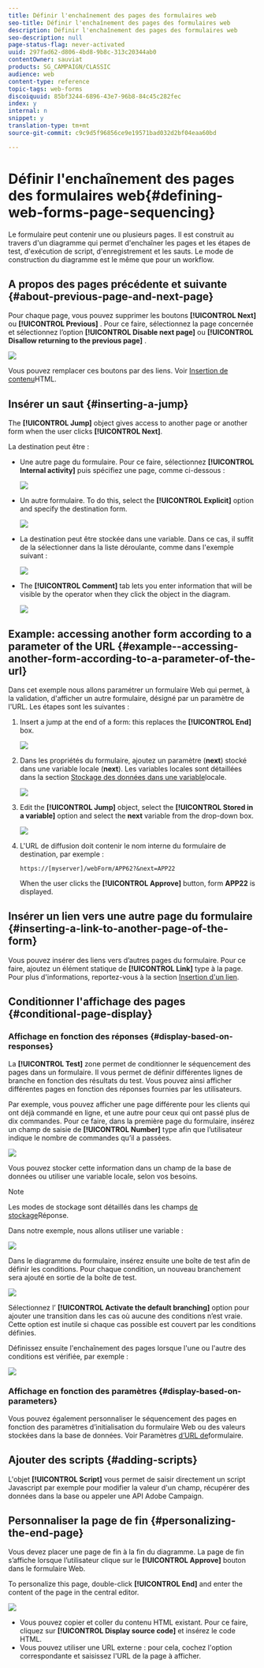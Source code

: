 ```yaml
---
title: Définir l'enchaînement des pages des formulaires web
seo-title: Définir l'enchaînement des pages des formulaires web
description: Définir l'enchaînement des pages des formulaires web
seo-description: null
page-status-flag: never-activated
uuid: 297fad62-d806-4bd8-9b8c-313c20344ab0
contentOwner: sauviat
products: SG_CAMPAIGN/CLASSIC
audience: web
content-type: reference
topic-tags: web-forms
discoiquuid: 85bf3244-6896-43e7-96b8-84c45c282fec
index: y
internal: n
snippet: y
translation-type: tm+mt
source-git-commit: c9c9d5f96856ce9e19571bad032d2bf04eaa60bd

---
```



# Définir l&#39;enchaînement des pages des formulaires web{#defining-web-forms-page-sequencing}

Le formulaire peut contenir une ou plusieurs pages. Il est construit au travers d&#39;un diagramme qui permet d&#39;enchaîner les pages et les étapes de test, d&#39;exécution de script, d&#39;enregistrement et les sauts. Le mode de construction du diagramme est le même que pour un workflow.

## A propos des pages précédente et suivante {#about-previous-page-and-next-page}

Pour chaque page, vous pouvez supprimer les boutons **[!UICONTROL Next]** ou **[!UICONTROL Previous]** . Pour ce faire, sélectionnez la page concernée et sélectionnez l’option **[!UICONTROL Disable next page]** ou **[!UICONTROL Disallow returning to the previous page]** .

![](assets/s_ncs_admin_survey_no_next_page.png)

Vous pouvez remplacer ces boutons par des liens. Voir [Insertion de contenu](../../web/using/static-elements-in-a-web-form.md#inserting-html-content)HTML.

## Insérer un saut {#inserting-a-jump}

The **[!UICONTROL Jump]** object gives access to another page or another form when the user clicks **[!UICONTROL Next]**.

La destination peut être :

* Une autre page du formulaire. Pour ce faire, sélectionnez **[!UICONTROL Internal activity]** puis spécifiez une page, comme ci-dessous :

   ![](assets/s_ncs_admin_jump_param1.png)

* Un autre formulaire. To do this, select the **[!UICONTROL Explicit]** option and specify the destination form.

   ![](assets/s_ncs_admin_jump_param2.png)

* La destination peut être stockée dans une variable. Dans ce cas, il suffit de la sélectionner dans la liste déroulante, comme dans l&#39;exemple suivant :

   ![](assets/s_ncs_admin_jump_param3.png)

* The **[!UICONTROL Comment]** tab lets you enter information that will be visible by the operator when they click the object in the diagram.

   ![](assets/s_ncs_admin_survey_jump_comment.png)

## Example: accessing another form according to a parameter of the URL {#example--accessing-another-form-according-to-a-parameter-of-the-url}

Dans cet exemple nous allons paramétrer un formulaire Web qui permet, à la validation, d&#39;afficher un autre formulaire, désigné par un paramètre de l&#39;URL. Les étapes sont les suivantes :

1. Insert a jump at the end of a form: this replaces the **[!UICONTROL End]** box.

   ![](assets/s_ncs_admin_survey_jump_sample1.png)

1. Dans les propriétés du formulaire, ajoutez un paramètre (**next**) stocké dans une variable locale (**next**). Les variables locales sont détaillées dans la section [Stockage des données dans une variable](../../web/using/web-forms-answers.md#storing-data-in-a-local-variable)locale.

   ![](assets/s_ncs_admin_survey_jump_sample2.png)

1. Edit the **[!UICONTROL Jump]** object, select the **[!UICONTROL Stored in a variable]** option and select the **next** variable from the drop-down box.

   ![](assets/s_ncs_admin_survey_jump_sample3.png)

1. L&#39;URL de diffusion doit contenir le nom interne du formulaire de destination, par exemple :

   ```
   https://[myserver]/webForm/APP62?&next=APP22
   ```

   When the user clicks the **[!UICONTROL Approve]** button, form **APP22** is displayed.

## Insérer un lien vers une autre page du formulaire {#inserting-a-link-to-another-page-of-the-form}

Vous pouvez insérer des liens vers d’autres pages du formulaire. Pour ce faire, ajoutez un élément statique de **[!UICONTROL Link]** type à la page. Pour plus d&#39;informations, reportez-vous à la section [Insertion d&#39;un lien](../../web/using/static-elements-in-a-web-form.md#inserting-a-link).

## Conditionner l&#39;affichage des pages {#conditional-page-display}

### Affichage en fonction des réponses {#display-based-on-responses}

La **[!UICONTROL Test]** zone permet de conditionner le séquencement des pages dans un formulaire. Il vous permet de définir différentes lignes de branche en fonction des résultats du test. Vous pouvez ainsi afficher différentes pages en fonction des réponses fournies par les utilisateurs.

Par exemple, vous pouvez afficher une page différente pour les clients qui ont déjà commandé en ligne, et une autre pour ceux qui ont passé plus de dix commandes. Pour ce faire, dans la première page du formulaire, insérez un champ de saisie de **[!UICONTROL Number]** type afin que l’utilisateur indique le nombre de commandes qu’il a passées.

![](assets/s_ncs_admin_survey_test_ex0.png)

Vous pouvez stocker cette information dans un champ de la base de données ou utiliser une variable locale, selon vos besoins.

>[!NOTE]
>
>Les modes de stockage sont détaillés dans les champs [de stockage](../../web/using/web-forms-answers.md#response-storage-fields)Réponse.

Dans notre exemple, nous allons utiliser une variable :

![](assets/s_ncs_admin_survey_test_ex1.png)

Dans le diagramme du formulaire, insérez ensuite une boîte de test afin de définir les conditions. Pour chaque condition, un nouveau branchement sera ajouté en sortie de la boîte de test.

![](assets/s_ncs_admin_survey_test_ex2.png)

Sélectionnez l’ **[!UICONTROL Activate the default branching]** option pour ajouter une transition dans les cas où aucune des conditions n’est vraie. Cette option est inutile si chaque cas possible est couvert par les conditions définies.

Définissez ensuite l&#39;enchaînement des pages lorsque l&#39;une ou l&#39;autre des conditions est vérifiée, par exemple :

![](assets/s_ncs_admin_survey_test_ex3.png)

### Affichage en fonction des paramètres {#display-based-on-parameters}

Vous pouvez également personnaliser le séquencement des pages en fonction des paramètres d’initialisation du formulaire Web ou des valeurs stockées dans la base de données. Voir Paramètres [d’URL de](../../web/using/defining-web-forms-properties.md#form-url-parameters)formulaire.

## Ajouter des scripts {#adding-scripts}

L&#39;objet **[!UICONTROL Script]** vous permet de saisir directement un script Javascript par exemple pour modifier la valeur d&#39;un champ, récupérer des données dans la base ou appeler une API Adobe Campaign.

## Personnaliser la page de fin {#personalizing-the-end-page}

Vous devez placer une page de fin à la fin du diagramme. La page de fin s’affiche lorsque l’utilisateur clique sur le **[!UICONTROL Approve]** bouton dans le formulaire Web.

To personalize this page, double-click **[!UICONTROL End]** and enter the content of the page in the central editor.

![](assets/s_ncs_admin_survey_end_page_edit.png)

* Vous pouvez copier et coller du contenu HTML existant. Pour ce faire, cliquez sur **[!UICONTROL Display source code]** et insérez le code HTML.
* Vous pouvez utiliser une URL externe : pour cela, cochez l&#39;option correspondante et saisissez l&#39;URL de la page à afficher.

